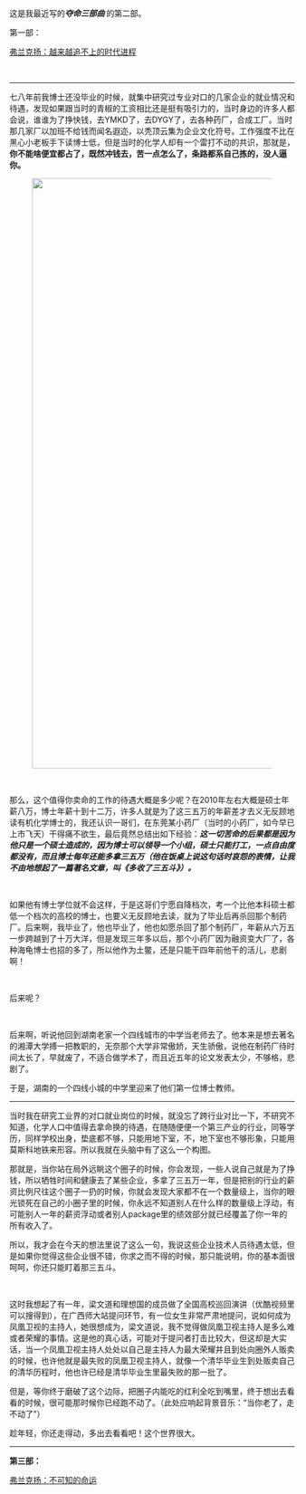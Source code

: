 <p>这是我最近写的<i><b>夺命三部曲 </b></i>的第二部。</p><p>第一部：</p><a href="https://zhuanlan.zhihu.com/p/37661759" data-draft-node="block" data-draft-type="link-card" data-image="https://pic1.zhimg.com/v2-68a921386952c25e54fef6bcba24e438_180x120.jpg" data-image-width="1912" data-image-height="665" class="internal">弗兰克扬：越来越追不上的时代进程</a><p><br></p><hr><p>七八年前我博士还没毕业的时候，就集中研究过专业对口的几家企业的就业情况和待遇，发现如果跟当时的青椒的工资相比还是挺有吸引力的，当时身边的许多人都会说，谁谁为了挣快钱，去YMKD了，去DYGY了，去各种药厂，合成工厂。当时那几家厂以加班不给钱而闻名遐迩，以秃顶云集为企业文化符号。工作强度不比在黑心小老板手下读博士低，但是当时的化学人却有一个雷打不动的共识，那就是，<b>你不能啥便宜都占了，既然冲钱去，苦一点怎么了，条路都系自己拣的，没人逼你。</b></p><figure data-size="normal"><img src="https://pic4.zhimg.com/v2-cfeb1a0ebaf4dd489fab792803fb607f_b.jpg" data-caption="" data-size="normal" data-rawwidth="1043" data-rawheight="586" class="origin_image zh-lightbox-thumb" width="1043" data-original="https://pic4.zhimg.com/v2-cfeb1a0ebaf4dd489fab792803fb607f_r.jpg"></figure><p><br></p><p>那么，这个值得你卖命的工作的待遇大概是多少呢？在2010年左右大概是硕士年薪八万，博士年薪十到十二万，许多人就是为了这三五万的年薪差才去义无反顾地读有机化学博士的，我还认识一哥们，在东莞某小药厂（当时的小药厂，如今早已上市飞天）干得痛不欲生，最后竟然总结出如下经验：<i><b>这一切苦命的后果都是因为他只是一个硕士造成的，因为博士可以领导一个小组，硕士只能打工，一点自由度都没有，而且博士每年还能多拿三五万（他在饭桌上说这句话时哀怨的表情，让我不由地想起了一篇著名文章，叫《多收了三五斗》）。</b></i></p><p><br></p><p>如果他有博士学位就不会这样，于是这哥们宁愿自降档次，考一个比他本科硕士都低一个档次的高校的博士，也要义无反顾地去读，就为了毕业后再杀回那个制药厂。后来啊，我毕业了，他也毕业了，他也如愿杀回了那个制药厂，年薪从六万五一步跨越到了十万大洋，但是发现三年多以后，那个小药厂因为融资变大厂了，各种海龟博士也招的多了，所以他作为土鳖，还是只能干四年前他干的活儿，悲剧啊！</p><p><br></p><p>后来呢？</p><p><br></p><p>后来啊，听说他回到湖南老家一个四线城市的中学当老师去了。他本来是想去著名的湘潭大学搏一把教职的，无奈那个大学非常傲娇，天生骄傲，说他在制药厂待时间太长了，早就废了，不适合做学术了，而且近五年的论文发表太少，不够格，悲剧了。</p><p>于是，湖南的一个四线小城的中学里迎来了他们第一位博士教师。</p><hr><p>当时我在研究工业界的对口就业岗位的时候，就没忘了跨行业对比一下，不研究不知道，化学人口中值得去拿命换的待遇，在随随便便一个第三产业的行业，同等学历，同样学校出身，垫底都不够，只能用地下室，不，地下室也不够形象，只能用莫斯科地铁来形容。所以我就在头脑中有了这么一个构图。</p><p>那就是，当你站在局外远眺这个圈子的时候，你会发现，一些人说自己就是为了挣钱，所以牺牲时间和健康去了某些企业，多拿了三五万一年，但是把别的行业的薪资比例尺往这个圈子一扔的时候，你就会发现大家都不在一个数量级上，当你的眼光锁死在自己的小圈子里的时候，你永远不知道别人在什么样的数量级上浮动，有可能别人一年的薪资浮动或者别人package里的绩效部分就已经覆盖了你一年的所有收入了。</p><p>所以，我才会在今天的想法里说了这么一句，我说这些企业技术人员待遇太低，但是如果你觉得这些企业很不错，你求之而不得的时候，那只能说明，你的基本面很呵呵，你还只能盯着那三五斗。</p><p><br></p><p>这时我想起了有一年，梁文道和理想国的成员做了全国高校巡回演讲（优酷视频里可以搜得到），在广西师大站提问环节，有一位女生非常严肃地提问，说如何成为凤凰卫视的主持人，她很想成为，梁文道说，我不觉得做凤凰卫视主持人是多么难或者荣耀的事情。这是他的真心话，可能对于提问者打击比较大，但这却是大实话，当一个凤凰卫视主持人处处以自己是主持人为最大荣耀并且到处向圈外人贩卖的时候，也许他就是最失败的凤凰卫视主持人，就像一个清华毕业生到处贩卖自己的清华历程时，他也许已经是清华毕业生里最失败的那一批了。</p><p>但是，等你终于磨破了这个边际，把圈子内能吃的红利全吃到嘴里，终于想出去看看的时候，很可能那时候你已经跑不动了。（此处应响起背景音乐：“当你老了，走不动了”）</p><p>趁年轻，你还走得动，多出去看看吧！这个世界很大。</p><hr><p><b>第三部：</b></p><a href="https://zhuanlan.zhihu.com/p/37890851" data-draft-node="block" data-draft-type="link-card" data-image="https://pic3.zhimg.com/v2-d5edfbc3812ea49c32d462472c173a76_180x120.jpg" data-image-width="1280" data-image-height="720" class="internal">弗兰克扬：不可知的命运</a><p></p><p></p>